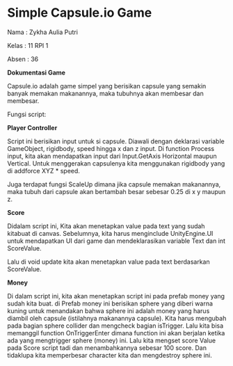 # Simple Capsule.io Game
Nama : Zykha Aulia Putri

Kelas : 11 RPl 1

Absen : 36

**Dokumentasi Game**

Capsule.io adalah game simpel yang berisikan capsule yang semakin banyak memakan makanannya, maka tubuhnya akan membesar dan membesar.

Fungsi script:

**Player Controller**

Script ini berisikan input untuk si capsule. Diawali dengan deklarasi variable GameObject, rigidbody, speed hingga x dan z input.
Di function Process input, kita akan mendapatkan input dari Input.GetAxis Horizontal maupun Vertical.
Untuk menggerakan capsulenya kita menggunakan rigidbody yang di addforce XYZ * speed.

Juga terdapat fungsi ScaleUp dimana jika capsule memakan makanannya, maka tubuh dari capsule akan bertambah besar sebesar 0.25 di x y maupun z.

**Score**

Didalam script ini, Kita akan menetapkan value pada text yang sudah kitabuat di canvas. Sebelumnya, kita harus menginclude UnityEngine.UI untuk mendapatkan UI dari game dan mendeklarasikan variable Text dan int ScoreValue.

Lalu di void update kita akan menetapkan value pada text berdasarkan ScoreValue.

**Money**

Di dalam script ini, kita akan menetapkan script ini pada prefab money yang sudah kita buat. di Prefab money ini berisikan sphere yang diberi warna kuning untuk menandakan bahwa sphere ini adalah money yang harus diambil oleh capsule (istilahnya makanannya capsule). 
Kita harus mengubah pada bagian sphere collider dan mengcheck bagian isTrigger. Lalu kita bisa memanggil function OnTriggerEnter dimana function ini akan berjalan ketika ada yang mengtrigger sphere (money) ini. 
Lalu kita mengset score Value pada Score script tadi dan menambahkannya sebesar 100 score.
Dan tidaklupa kita memperbesar character kita dan mengdestroy sphere ini.
